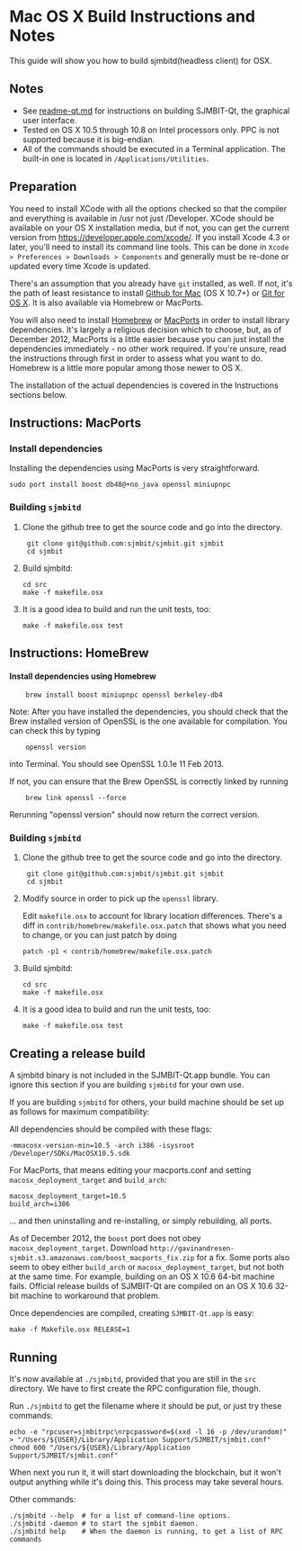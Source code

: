 Mac OS X Build Instructions and Notes
====================================
This guide will show you how to build sjmbitd(headless client) for OSX.

Notes
-----

* See [readme-qt.md](readme-qt.md) for instructions on building SJMBIT-Qt, the
graphical user interface.
* Tested on OS X 10.5 through 10.8 on Intel processors only. PPC is not
supported because it is big-endian.
* All of the commands should be executed in a Terminal application. The
built-in one is located in `/Applications/Utilities`.

Preparation
-----------

You need to install XCode with all the options checked so that the compiler
and everything is available in /usr not just /Developer. XCode should be
available on your OS X installation media, but if not, you can get the
current version from https://developer.apple.com/xcode/. If you install
Xcode 4.3 or later, you'll need to install its command line tools. This can
be done in `Xcode > Preferences > Downloads > Components` and generally must
be re-done or updated every time Xcode is updated.

There's an assumption that you already have `git` installed, as well. If
not, it's the path of least resistance to install [Github for Mac](https://mac.github.com/)
(OS X 10.7+) or
[Git for OS X](https://code.google.com/p/git-osx-installer/). It is also
available via Homebrew or MacPorts.

You will also need to install [Homebrew](http://mxcl.github.io/homebrew/)
or [MacPorts](https://www.macports.org/) in order to install library
dependencies. It's largely a religious decision which to choose, but, as of
December 2012, MacPorts is a little easier because you can just install the
dependencies immediately - no other work required. If you're unsure, read
the instructions through first in order to assess what you want to do.
Homebrew is a little more popular among those newer to OS X.

The installation of the actual dependencies is covered in the Instructions
sections below.

Instructions: MacPorts
----------------------

### Install dependencies

Installing the dependencies using MacPorts is very straightforward.

    sudo port install boost db48@+no_java openssl miniupnpc

### Building `sjmbitd`

1. Clone the github tree to get the source code and go into the directory.

        git clone git@github.com:sjmbit/sjmbit.git sjmbit
        cd sjmbit

2.  Build sjmbitd:

        cd src
        make -f makefile.osx

3.  It is a good idea to build and run the unit tests, too:

        make -f makefile.osx test

Instructions: HomeBrew
----------------------

#### Install dependencies using Homebrew

        brew install boost miniupnpc openssl berkeley-db4

Note: After you have installed the dependencies, you should check that the Brew installed version of OpenSSL is the one available for compilation. You can check this by typing

        openssl version

into Terminal. You should see OpenSSL 1.0.1e 11 Feb 2013.

If not, you can ensure that the Brew OpenSSL is correctly linked by running

        brew link openssl --force

Rerunning "openssl version" should now return the correct version.

### Building `sjmbitd`

1. Clone the github tree to get the source code and go into the directory.

        git clone git@github.com:sjmbit/sjmbit.git sjmbit
        cd sjmbit

2.  Modify source in order to pick up the `openssl` library.

    Edit `makefile.osx` to account for library location differences. There's a
    diff in `contrib/homebrew/makefile.osx.patch` that shows what you need to
    change, or you can just patch by doing

        patch -p1 < contrib/homebrew/makefile.osx.patch

3.  Build sjmbitd:

        cd src
        make -f makefile.osx

4.  It is a good idea to build and run the unit tests, too:

        make -f makefile.osx test

Creating a release build
------------------------

A sjmbitd binary is not included in the SJMBIT-Qt.app bundle. You can ignore
this section if you are building `sjmbitd` for your own use.

If you are building `sjmbitd` for others, your build machine should be set up
as follows for maximum compatibility:

All dependencies should be compiled with these flags:

    -mmacosx-version-min=10.5 -arch i386 -isysroot /Developer/SDKs/MacOSX10.5.sdk

For MacPorts, that means editing your macports.conf and setting
`macosx_deployment_target` and `build_arch`:

    macosx_deployment_target=10.5
    build_arch=i386

... and then uninstalling and re-installing, or simply rebuilding, all ports.

As of December 2012, the `boost` port does not obey `macosx_deployment_target`.
Download `http://gavinandresen-sjmbit.s3.amazonaws.com/boost_macports_fix.zip`
for a fix. Some ports also seem to obey either `build_arch` or
`macosx_deployment_target`, but not both at the same time. For example, building
on an OS X 10.6 64-bit machine fails. Official release builds of SJMBIT-Qt are
compiled on an OS X 10.6 32-bit machine to workaround that problem.

Once dependencies are compiled, creating `SJMBIT-Qt.app` is easy:

    make -f Makefile.osx RELEASE=1

Running
-------

It's now available at `./sjmbitd`, provided that you are still in the `src`
directory. We have to first create the RPC configuration file, though.

Run `./sjmbitd` to get the filename where it should be put, or just try these
commands:

    echo -e "rpcuser=sjmbitrpc\nrpcpassword=$(xxd -l 16 -p /dev/urandom)" > "/Users/${USER}/Library/Application Support/SJMBIT/sjmbit.conf"
    chmod 600 "/Users/${USER}/Library/Application Support/SJMBIT/sjmbit.conf"

When next you run it, it will start downloading the blockchain, but it won't
output anything while it's doing this. This process may take several hours.

Other commands:

    ./sjmbitd --help  # for a list of command-line options.
    ./sjmbitd -daemon # to start the sjmbit daemon.
    ./sjmbitd help    # When the daemon is running, to get a list of RPC commands
